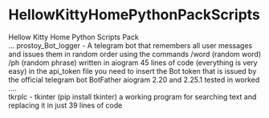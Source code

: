 # HellowKittyHomePythonPackScripts
Hellow Kitty Home Python Scripts Pack <br>
...
prostoy_Bot_logger - A telegram bot that remembers all user messages and issues them in random order using the commands /word (random word) /ph (random phrase) written in aiogram 45 lines of code (everything is very easy) in the api_token file you need to insert the Bot token that is issued by the official telegram bot BotFather  aiogram 2.20 and
2.25.1 tested in worked .... <br>
tkrplc - tkinter (pip install tkinter) a working program for searching text and replacing it in just 39 lines of code <br>
